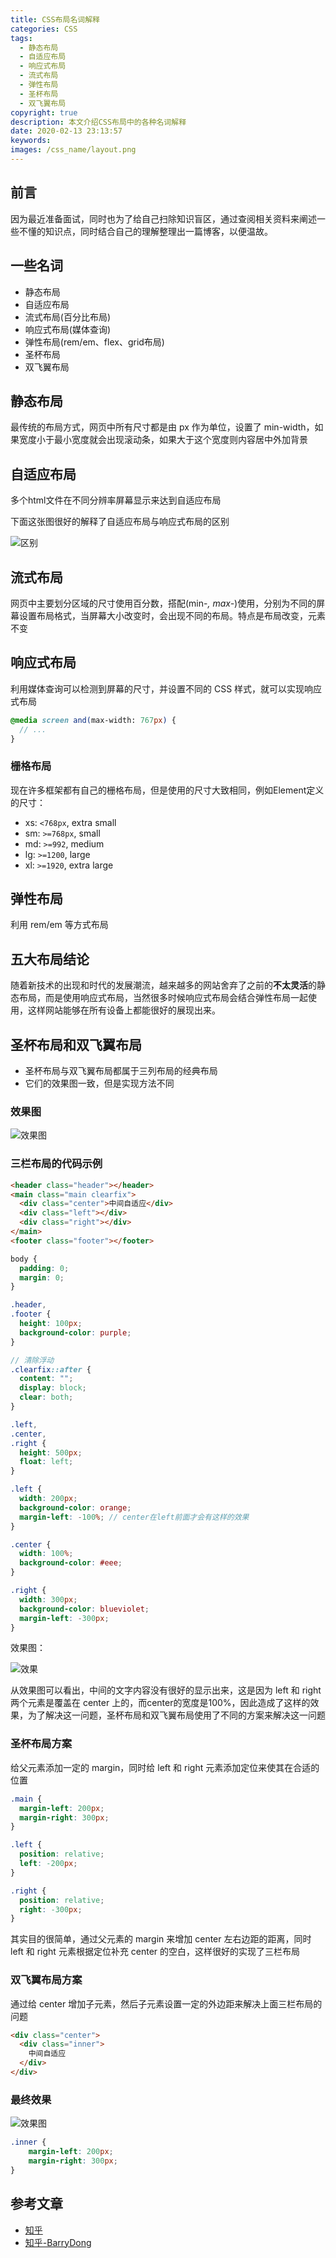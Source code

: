 ```yaml
---
title: CSS布局名词解释
categories: CSS
tags:
  - 静态布局
  - 自适应布局
  - 响应式布局
  - 流式布局
  - 弹性布局
  - 圣杯布局
  - 双飞翼布局
copyright: true
description: 本文介绍CSS布局中的各种名词解释
date: 2020-02-13 23:13:57
keywords:
images: /css_name/layout.png
---
```



## 前言

因为最近准备面试，同时也为了给自己扫除知识盲区，通过查阅相关资料来阐述一些不懂的知识点，同时结合自己的理解整理出一篇博客，以便温故。

## 一些名词

- 静态布局
- 自适应布局
- 流式布局(百分比布局)
- 响应式布局(媒体查询)
- 弹性布局(rem/em、flex、grid布局)
- 圣杯布局
- 双飞翼布局

## 静态布局

最传统的布局方式，网页中所有尺寸都是由 px 作为单位，设置了 min-width，如果宽度小于最小宽度就会出现滚动条，如果大于这个宽度则内容居中外加背景

## 自适应布局

多个html文件在不同分辨率屏幕显示来达到自适应布局

下面这张图很好的解释了自适应布局与响应式布局的区别

![区别](./css_name/responsive-adaptive.jpg)

## 流式布局

网页中主要划分区域的尺寸使用百分数，搭配(min-_, max-_)使用，分别为不同的屏幕设置布局格式，当屏幕大小改变时，会出现不同的布局。特点是布局改变，元素不变

## 响应式布局

利用媒体查询可以检测到屏幕的尺寸，并设置不同的 CSS 样式，就可以实现响应式布局

```scss scss
@media screen and(max-width: 767px) {
  // ...
}
```

### 栅格布局

现在许多框架都有自己的栅格布局，但是使用的尺寸大致相同，例如Element定义的尺寸：

- xs: `<768px`, extra small
- sm: `>=768px`, small
- md: `>=992`, medium
- lg: `>=1200`, large
- xl: `>=1920`, extra large

## 弹性布局

利用 rem/em 等方式布局

## 五大布局结论

随着新技术的出现和时代的发展潮流，越来越多的网站舍弃了之前的**不太灵活**的静态布局，而是使用响应式布局，当然很多时候响应式布局会结合弹性布局一起使用，这样网站能够在所有设备上都能很好的展现出来。

## 圣杯布局和双飞翼布局

- 圣杯布局与双飞翼布局都属于三列布局的经典布局
- 它们的效果图一致，但是实现方法不同

### 效果图

![效果图](./css_name/css-display.png)

### 三栏布局的代码示例

```html html
<header class="header"></header>
<main class="main clearfix">
  <div class="center">中间自适应</div>
  <div class="left"></div>
  <div class="right"></div>
</main>
<footer class="footer"></footer>
```

```scss scss
body {
  padding: 0;
  margin: 0;
}

.header,
.footer {
  height: 100px;
  background-color: purple;
}

// 清除浮动
.clearfix::after {
  content: "";
  display: block;
  clear: both;
}

.left,
.center,
.right {
  height: 500px;
  float: left;
}

.left {
  width: 200px;
  background-color: orange;
  margin-left: -100%; // center在left前面才会有这样的效果
}

.center {
  width: 100%;
  background-color: #eee;
}

.right {
  width: 300px;
  background-color: blueviolet;
  margin-left: -300px;
}
```

效果图：

![效果](./css_name/show.png)

从效果图可以看出，中间的文字内容没有很好的显示出来，这是因为 left 和 right 两个元素是覆盖在 center 上的，而center的宽度是100%，因此造成了这样的效果，为了解决这一问题，圣杯布局和双飞翼布局使用了不同的方案来解决这一问题

### 圣杯布局方案

给父元素添加一定的 margin，同时给 left 和 right 元素添加定位来使其在合适的位置

```css css
.main {
  margin-left: 200px;
  margin-right: 300px;
}

.left {
  position: relative;
  left: -200px;
}

.right {
  position: relative;
  right: -300px;
}
```

其实目的很简单，通过父元素的 margin 来增加 center 左右边距的距离，同时 left 和 right 元素根据定位补充 center 的空白，这样很好的实现了三栏布局

### 双飞翼布局方案

通过给 center 增加子元素，然后子元素设置一定的外边距来解决上面三栏布局的问题

```html html
<div class="center">
  <div class="inner">
    中间自适应
  </div>
</div>
```

### 最终效果

![效果图](./css_name/show2.png)

```css css
.inner {
	margin-left: 200px;
	margin-right: 300px;
}
```

## 参考文章

- [知乎](https://zhuanlan.zhihu.com/p/65517490)
- [知乎-BarryDong](https://zhuanlan.zhihu.com/p/58355168)
